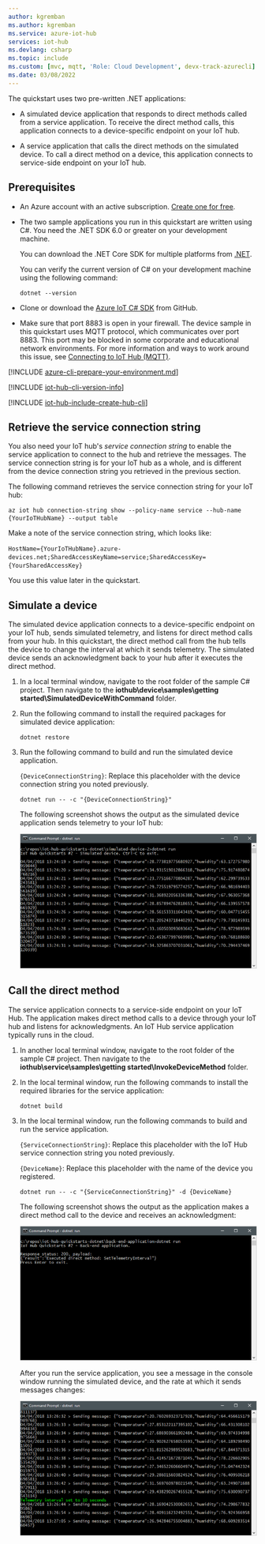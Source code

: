 ```yaml
---
author: kgremban
ms.author: kgremban
ms.service: azure-iot-hub
services: iot-hub
ms.devlang: csharp
ms.topic: include
ms.custom: [mvc, mqtt, 'Role: Cloud Development', devx-track-azurecli]
ms.date: 03/08/2022
---
```


The quickstart uses two pre-written .NET applications:

* A simulated device application that responds to direct methods called from a service application. To receive the direct method calls, this application connects to a device-specific endpoint on your IoT hub.

* A service application that calls the direct methods on the simulated device. To call a direct method on a device, this application connects to service-side endpoint on your IoT hub.

## Prerequisites

* An Azure account with an active subscription. [Create one for free](https://azure.microsoft.com/free/?ref=microsoft.com&utm_source=microsoft.com&utm_medium=docs&utm_campaign=visualstudio).

* The two sample applications you run in this quickstart are written using C#. You need the .NET SDK 6.0 or greater on your development machine.

    You can download the .NET Core SDK for multiple platforms from [.NET](https://dotnet.microsoft.com/download).

    You can verify the current version of C# on your development machine using the following command:

    ```cmd/sh
    dotnet --version
    ```

* Clone or download the [Azure IoT C# SDK](https://github.com/Azure/azure-iot-sdk-csharp) from GitHub.

* Make sure that port 8883 is open in your firewall. The device sample in this quickstart uses MQTT protocol, which communicates over port 8883. This port may be blocked in some corporate and educational network environments. For more information and ways to work around this issue, see [Connecting to IoT Hub (MQTT)](../articles/iot/iot-mqtt-connect-to-iot-hub.md#connecting-to-iot-hub).

[!INCLUDE [azure-cli-prepare-your-environment.md](~/reusable-content/azure-cli/azure-cli-prepare-your-environment-no-header.md)]

[!INCLUDE [iot-hub-cli-version-info](./iot-hub-cli-version-info.md)]

[!INCLUDE [iot-hub-include-create-hub-cli](./iot-hub-include-create-hub-cli.md)]

## Retrieve the service connection string

You also need your IoT hub's _service connection string_ to enable the service application to connect to the hub and retrieve the messages. The service connection string is for your IoT hub as a whole, and is different from the device connection string you retrieved in the previous section.

The following command retrieves the service connection string for your IoT hub:

```azurecli-interactive
az iot hub connection-string show --policy-name service --hub-name {YourIoTHubName} --output table
```

Make a note of the service connection string, which looks like:

   `HostName={YourIoTHubName}.azure-devices.net;SharedAccessKeyName=service;SharedAccessKey={YourSharedAccessKey}`

You use this value later in the quickstart.

## Simulate a device

The simulated device application connects to a device-specific endpoint on your IoT hub, sends simulated telemetry, and listens for direct method calls from your hub. In this quickstart, the direct method call from the hub tells the device to change the interval at which it sends telemetry. The simulated device sends an acknowledgment back to your hub after it executes the direct method.

1. In a local terminal window, navigate to the root folder of the sample C# project. Then navigate to the **iothub\device\samples\getting started\SimulatedDeviceWithCommand** folder.

2. Run the following command to install the required packages for simulated device application:

    ```cmd/sh
    dotnet restore
    ```

3. Run the following command to build and run the simulated device application.

    `{DeviceConnectionString}`: Replace this placeholder with the device connection string you noted previously.

    ```cmd/sh
    dotnet run -- -c "{DeviceConnectionString}"
    ```

    The following screenshot shows the output as the simulated device application sends telemetry to your IoT hub:

    ![Run the simulated device](./media/quickstart-control-device-dotnet/SimulatedDevice-1.png)

## Call the direct method

The service application connects to a service-side endpoint on your IoT Hub. The application makes direct method calls to a device through your IoT hub and listens for acknowledgments. An IoT Hub service application typically runs in the cloud.

1. In another local terminal window, navigate to the root folder of the sample C# project. Then navigate to the **iothub\service\samples\getting started\InvokeDeviceMethod** folder.

2. In the local terminal window, run the following commands to install the required libraries for the service application:

    ```cmd/sh
    dotnet build
    ```

3. In the local terminal window, run the following commands to build and run the service application.

    `{ServiceConnectionString}`: Replace this placeholder with the IoT Hub service connection string you noted previously.

    `{DeviceName}`: Replace this placeholder with the name of the device you registered.

    ```cmd/sh
    dotnet run -- -c "{ServiceConnectionString}" -d {DeviceName}
    ```

    The following screenshot shows the output as the application makes a direct method call to the device and receives an acknowledgment:

    ![Run the service application](./media/quickstart-control-device-dotnet/BackEndApplication.png)

    After you run the service application, you see a message in the console window running the simulated device, and the rate at which it sends messages changes:

    ![Change in simulated client](./media/quickstart-control-device-dotnet/SimulatedDevice-2.png)
